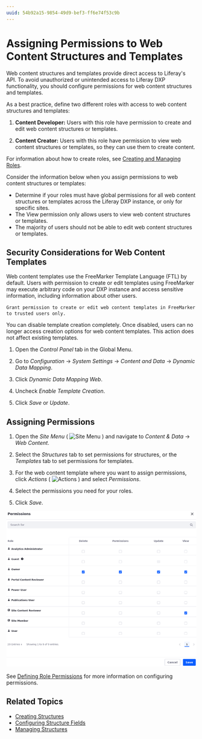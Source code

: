 ```yaml
---
uuid: 54b92a15-9854-49d9-bef3-ff6e74f53c9b
---
```

# Assigning Permissions to Web Content Structures and Templates

Web content structures and templates provide direct access to Liferay's API. To avoid unauthorized or unintended access to Liferay DXP functionality, you should configure permissions for web content structures and templates.

As a best practice, define two different roles with access to web content structures and templates:

1. **Content Developer:** Users with this role have permission to create and edit web content structures or templates.

1. **Content Creator:** Users with this role have permission to view web content structures or templates, so they can use them to create content.

For information about how to create roles, see [Creating and Managing Roles](../../../users-and-permissions/roles-and-permissions/creating-and-managing-roles.md).

Consider the information below when you assign permissions to web content structures or templates:

* Determine if your roles must have global permissions for all web content structures or templates across the Liferay DXP instance, or only for specific sites.
* The View permission only allows users to view web content structures or templates.
* The majority of users should not be able to edit web content structures or templates.

## Security Considerations for Web Content Templates

Web content templates use the FreeMarker Template Language (FTL) by default. Users with permission to create or edit templates using FreeMarker may execute arbitrary code on your DXP instance and access sensitive information, including information about other users.

```{important}
Grant permission to create or edit web content templates in FreeMarker to trusted users only.
```

You can disable template creation completely. Once disabled, users can no longer access creation options for web content templates. This action does not affect existing templates.

1. Open the *Control Panel* tab in the Global Menu.

1. Go to *Configuration* &rarr; *System Settings* &rarr; *Content and Data* &rarr; *Dynamic Data Mapping*.

1. Click *Dynamic Data Mapping Web*.

1. Uncheck *Enable Template Creation*.

1. Click *Save* or *Update*.

## Assigning Permissions

1. Open the *Site Menu* ( ![Site Menu](../../../images/icon-product-menu.png) ) and navigate to *Content & Data* &rarr; *Web Content*.

1. Select the *Structures* tab to set permissions for structures, or the *Templates* tab to set permissions for templates.

1. For the web content template where you want to assign permissions, click *Actions* ( ![Actions](../../../images/icon-actions.png) ) and select *Permissions*.

1. Select the permissions you need for your roles.

1. Click *Save*.

![Permissions dialog for web content structures and templates](./assigning-permissions-to-structures-and-templates/images/01.png)

See [Defining Role Permissions](../../../users-and-permissions/roles-and-permissions/defining-role-permissions.md) for more information on configuring permissions.

## Related Topics

* [Creating Structures](./creating-structures.md)
* [Configuring Structure Fields](./configuring-structure-fields.md)
* [Managing Structures](./managing-structures.md)
